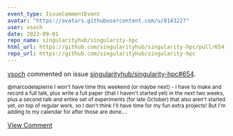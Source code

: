```yaml
---
event_type: IssueCommentEvent
avatar: "https://avatars.githubusercontent.com/u/814322?"
user: vsoch
date: 2023-09-01
repo_name: singularityhub/singularity-hpc
html_url: https://github.com/singularityhub/singularity-hpc/pull/654
repo_url: https://github.com/singularityhub/singularity-hpc
---
```


<a href='https://github.com/vsoch' target='_blank'>vsoch</a> commented on issue <a href='https://github.com/singularityhub/singularity-hpc/pull/654' target='_blank'>singularityhub/singularity-hpc#654</a>.

<small>@marcodelapierre I won't have time this weekend (or maybe next) - I have to make and record a full talk, plus write a full paper (that I haven't started yet) in the next two weeks, plus a second talk and entire set of experiments (for late October) that also aren't started yet, on top of regular work, so I don't think I'll have time for my fun extra projects! But I'm adding to my calendar for after those are done....</small>

<a href='https://github.com/singularityhub/singularity-hpc/pull/654' target='_blank'>View Comment</a>